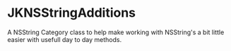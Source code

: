 JKNSStringAdditions
===================

A NSString Category class to help make working with NSString's a bit little easier with usefull day to day methods.

